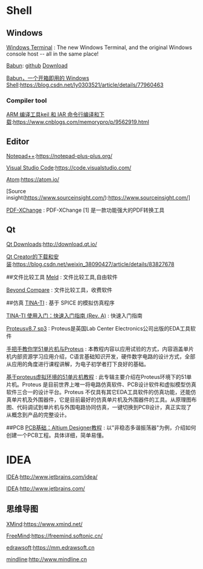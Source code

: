 
Shell
==

## Windows
[Windows Terminal](https://github.com/microsoft/Terminal) : The new Windows Terminal, and the original Windows console host -- all in the same place!

[Babun](http://babun.github.io ): [github](https://github.com/babun/babun) [Download](http://projects.reficio.org/babun/download)

[Babun，一个开箱即用的 Windows Shell](https://blog.csdn.net/ly0303521/article/details/77960463):https://blog.csdn.net/ly0303521/article/details/77960463

### Compiler tool
[ARM 编译工具keil 和 IAR 命令行编译和下载](https://www.cnblogs.com/memorypro/p/9562919.html):https://www.cnblogs.com/memorypro/p/9562919.html


## Editor
[Notepad++](https://notepad-plus-plus.org/):https://notepad-plus-plus.org/

[Visual Studio Code](https://code.visualstudio.com/):https://code.visualstudio.com/

[Atom](https://atom.io/):https://atom.io/

[Source insight(https://www.sourceinsight.com/):https://www.sourceinsight.com/]

[PDF-XChange](https://baike.baidu.com/item/PDF-XChange/5885564?fr=aladdin) : PDF-XChange [1]  是一款功能强大的PDF转换工具 

## Qt
[Qt Downloads](http://download.qt.io/):http://download.qt.io/

[Qt Creator的下载和安装](https://blog.csdn.net/weixin_38090427/article/details/83827678):https://blog.csdn.net/weixin_38090427/article/details/83827678


##文件比较工具
[Meld](http://meldmerge.org/) : 文件比较工具,自由软件

[Beyond Compare](https://www.scootersoftware.com/download.php) : 文件比较工具，收费软件


##仿真
[TINA-TI](http://www.ti.com.cn/tool/cn/tina-ti) : 基于 SPICE 的模拟仿真程序

[TINA-TI 使用入门：快速入门指南 (Rev. A)](https://www.ti.com/seclit/ug/zhcu008/zhcu008.pdf) : 快速入门指南

[Proteusv8.7 sp3](http://www.zdfans.com/html/16957.html) : Proteus是英国Lab Center Electronics公司出版的EDA工具软件

[手把手教你学51单片机与Proteus](http://www.dianyuan.com/class/album_362.html) : 本教程内容以应用试验的方式，内容涵盖单片机内部资源学习应用介绍，C语言基础知识开发，硬件数字电路的设计方式，全部从应用的角度进行课程讲解，为电子初学者打下良好的基础。

[基于proteus虚拟环境的51单片机教程](http://www.dianyuan.com/class/album_126.html) : 此专辑主要介绍在Proteus环境下的51单片机。Proteus 是目前世界上唯一将电路仿真软件、PCB设计软件和虚拟模型仿真软件三合一的设计平台。Proteus 不仅具有其它EDA工具软件的仿真功能，还能仿真单片机及外围器件，它是目前最好的仿真单片机及外围器件的工具。从原理图布图、代码调试到单片机与外围电路协同仿真，一键切换到PCB设计，真正实现了从概念到产品的完整设计。




##PCB 
[PCB基础：Altium Designer教程](http://www.dianyuan.com/class/album_47.html) : 以"非稳态多谐振荡器"为例，介绍如何创建一个PCB工程。具体详细，简单易懂。


# IDEA 
[IDEA](http://www.jetbrains.com/idea/):http://www.jetbrains.com/idea/

[IDEA](http://www.jetbrains.com/):http://www.jetbrains.com/


## 思维导图
[XMind](https://www.xmind.net/):https://www.xmind.net/

[FreeMind](https://freemind.softonic.cn/):https://freemind.softonic.cn/

[edrawsoft](https://mm.edrawsoft.cn):https://mm.edrawsoft.cn

[mindline](http://www.mindline.cn):http://www.mindline.cn

















